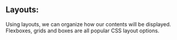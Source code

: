 ## Layouts:

Using layouts, we can organize how our contents will be displayed. Flexboxes, grids and boxes are all popular CSS layout options.
